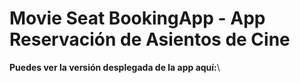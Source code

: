 # Movie Seat BookingApp - App Reservación de Asientos de Cine

**Puedes ver la versión desplegada de la app aquí:**\
